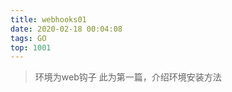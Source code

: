 ```yaml
---
title: webhooks01
date: 2020-02-18 00:04:08
tags: GO
top: 1001
---
```


> 环境为web钩子
> 此为第一篇，介绍环境安装方法
